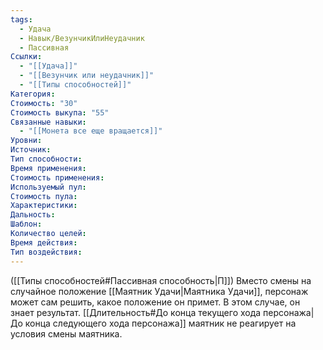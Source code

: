```yaml
---
tags:
  - Удача
  - Навык/ВезунчикИлиНеудачник
  - Пассивная
Ссылки:
  - "[[Удача]]"
  - "[[Везунчик или неудачник]]"
  - "[[Типы способностей]]"
Категория: 
Стоимость: "30"
Стоимость выкупа: "55"
Связанные навыки:
  - "[[Монета все еще вращается]]"
Уровни:
Источник:
Тип способности:
Время применения:
Стоимость применения:
Используемый пул:
Стоимость пула:
Характеристики:
Дальность:
Шаблон:
Количество целей:
Время действия:
Тип воздействия:
---
```

([[Типы способностей#Пассивная способность|П]]) Вместо смены на случайное положение [[Маятник Удачи|Маятника Удачи]], персонаж может сам решить, какое положение он примет. В этом случае, он знает результат. [[Длительность#До конца текущего хода персонажа|До конца следующего хода персонажа]] маятник не реагирует на условия смены маятника.